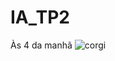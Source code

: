 # IA_TP2
Às 4 da manhã
![corgi](https://cdn1-www.dogtime.com/assets/uploads/gallery/pembroke-welsh-corgi-dog-breed-pictures/prance-8.jpg)
